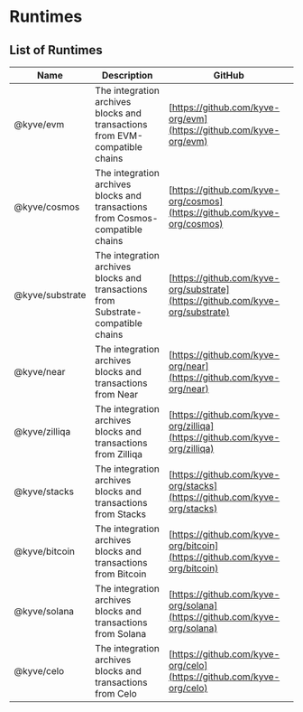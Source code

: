 # Runtimes

## List of Runtimes

| Name            | Description                                                                       | GitHub                                                                         |
| --------------- | --------------------------------------------------------------------------------- | ------------------------------------------------------------------------------ |
| @kyve/evm       | The integration archives blocks and transactions from EVM-compatible chains       | [https://github.com/kyve-org/evm](https://github.com/kyve-org/evm)             |
| @kyve/cosmos    | The integration archives blocks and transactions from Cosmos-compatible chains    | [https://github.com/kyve-org/cosmos](https://github.com/kyve-org/cosmos)       |
| @kyve/substrate | The integration archives blocks and transactions from Substrate-compatible chains | [https://github.com/kyve-org/substrate](https://github.com/kyve-org/substrate) |
| @kyve/near      | The integration archives blocks and transactions from Near                        | [https://github.com/kyve-org/near](https://github.com/kyve-org/near)           |
| @kyve/zilliqa   | The integration archives blocks and transactions from Zilliqa                     | [https://github.com/kyve-org/zilliqa](https://github.com/kyve-org/zilliqa)     |
| @kyve/stacks    | The integration archives blocks and transactions from Stacks                      | [https://github.com/kyve-org/stacks](https://github.com/kyve-org/stacks)       |
| @kyve/bitcoin   | The integration archives blocks and transactions from Bitcoin                     | [https://github.com/kyve-org/bitcoin](https://github.com/kyve-org/bitcoin)     |
| @kyve/solana    | The integration archives blocks and transactions from Solana                      | [https://github.com/kyve-org/solana](https://github.com/kyve-org/solana)       |
| @kyve/celo      | The integration archives blocks and transactions from Celo                        | [https://github.com/kyve-org/celo](https://github.com/kyve-org/celo)           |
